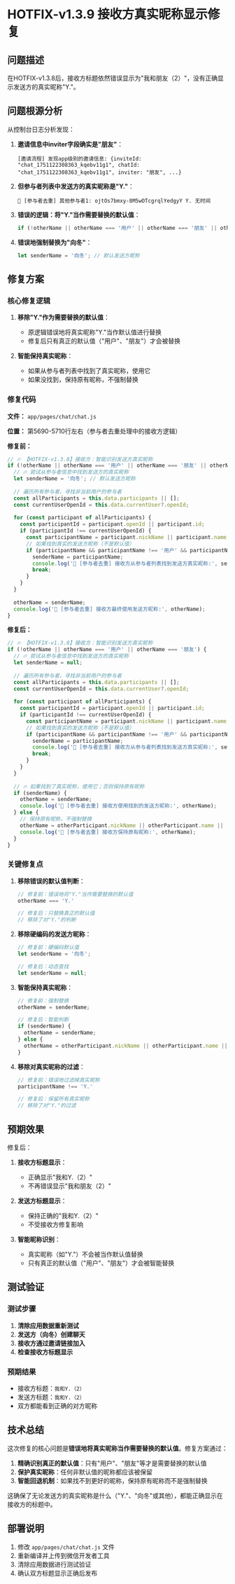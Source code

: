 # HOTFIX-v1.3.9 接收方真实昵称显示修复

## 问题描述

在HOTFIX-v1.3.8后，接收方标题依然错误显示为"我和朋友（2）"，没有正确显示发送方的真实昵称"Y."。

## 问题根源分析

从控制台日志分析发现：

1. **邀请信息中inviter字段确实是"朋友"**：
   ```
   [邀请流程] 发现app级别的邀请信息: {inviteId: "chat_1751122308363_kqebv11g1", chatId: "chat_1751122308363_kqebv11g1", inviter: "朋友", ...}
   ```

2. **但参与者列表中发送方的真实昵称是"Y."**：
   ```
   🔧 [参与者去重] 其他参与者1: ojtOs7bmxy-8M5wOTcgrqlYedgyY Y. 无时间
   ```

3. **错误的逻辑：将"Y."当作需要替换的默认值**：
   ```javascript
   if (!otherName || otherName === '用户' || otherName === '朋友' || otherName === 'Y.') {
   ```

4. **错误地强制替换为"向冬"**：
   ```javascript
   let senderName = '向冬'; // 默认发送方昵称
   ```

## 修复方案

### 核心修复逻辑

1. **移除"Y."作为需要替换的默认值**：
   - 原逻辑错误地将真实昵称"Y."当作默认值进行替换
   - 修复后只有真正的默认值（"用户"、"朋友"）才会被替换

2. **智能保持真实昵称**：
   - 如果从参与者列表中找到了真实昵称，使用它
   - 如果没找到，保持原有昵称，不强制替换

### 修复代码

**文件：** `app/pages/chat/chat.js`

**位置：** 第5690-5710行左右（参与者去重处理中的接收方逻辑）

**修复前：**
```javascript
// 🔥 【HOTFIX-v1.3.8】接收方：智能识别发送方真实昵称
if (!otherName || otherName === '用户' || otherName === '朋友' || otherName === 'Y.') {
  // 🔥 尝试从参与者信息中找到发送方的真实昵称
  let senderName = '向冬'; // 默认发送方昵称
  
  // 遍历所有参与者，寻找非当前用户的参与者
  const allParticipants = this.data.participants || [];
  const currentUserOpenId = this.data.currentUser?.openId;
  
  for (const participant of allParticipants) {
    const participantId = participant.openId || participant.id;
    if (participantId !== currentUserOpenId) {
      const participantName = participant.nickName || participant.name;
      // 如果找到真实的发送方昵称（不是默认值）
      if (participantName && participantName !== '用户' && participantName !== '朋友' && participantName !== 'Y.') {
        senderName = participantName;
        console.log('🔧 [参与者去重] 接收方从参与者列表找到发送方真实昵称:', senderName);
        break;
      }
    }
  }
  
  otherName = senderName;
  console.log('🔧 [参与者去重] 接收方最终使用发送方昵称:', otherName);
}
```

**修复后：**
```javascript
// 🔥 【HOTFIX-v1.3.8】接收方：智能识别发送方真实昵称
if (!otherName || otherName === '用户' || otherName === '朋友') {
  // 🔥 尝试从参与者信息中找到发送方的真实昵称
  let senderName = null;
  
  // 遍历所有参与者，寻找非当前用户的参与者
  const allParticipants = this.data.participants || [];
  const currentUserOpenId = this.data.currentUser?.openId;
  
  for (const participant of allParticipants) {
    const participantId = participant.openId || participant.id;
    if (participantId !== currentUserOpenId) {
      const participantName = participant.nickName || participant.name;
      // 如果找到真实的发送方昵称（不是默认值）
      if (participantName && participantName !== '用户' && participantName !== '朋友') {
        senderName = participantName;
        console.log('🔧 [参与者去重] 接收方从参与者列表找到发送方真实昵称:', senderName);
        break;
      }
    }
  }
  
  // 🔥 如果找到了真实昵称，使用它；否则保持原有昵称
  if (senderName) {
    otherName = senderName;
    console.log('🔧 [参与者去重] 接收方使用找到的发送方昵称:', otherName);
  } else {
    // 保持原有昵称，不强制替换
    otherName = otherParticipant.nickName || otherParticipant.name || '好友';
    console.log('🔧 [参与者去重] 接收方保持原有昵称:', otherName);
  }
}
```

### 关键修复点

1. **移除错误的默认值判断**：
   ```javascript
   // 修复前：错误地将"Y."当作需要替换的默认值
   otherName === 'Y.'
   
   // 修复后：只替换真正的默认值
   // 移除了对"Y."的判断
   ```

2. **移除硬编码的发送方昵称**：
   ```javascript
   // 修复前：硬编码默认值
   let senderName = '向冬';
   
   // 修复后：动态查找
   let senderName = null;
   ```

3. **智能保持真实昵称**：
   ```javascript
   // 修复前：强制替换
   otherName = senderName;
   
   // 修复后：智能判断
   if (senderName) {
     otherName = senderName;
   } else {
     otherName = otherParticipant.nickName || otherParticipant.name || '好友';
   }
   ```

4. **移除对真实昵称的过滤**：
   ```javascript
   // 修复前：错误地过滤掉真实昵称
   participantName !== 'Y.'
   
   // 修复后：保留所有真实昵称
   // 移除了对"Y."的过滤
   ```

## 预期效果

修复后：

1. **接收方标题显示**：
   - 正确显示"我和Y.（2）"
   - 不再错误显示"我和朋友（2）"

2. **发送方标题显示**：
   - 保持正确的"我和Y.（2）"
   - 不受接收方修复影响

3. **智能昵称识别**：
   - 真实昵称（如"Y."）不会被当作默认值替换
   - 只有真正的默认值（"用户"、"朋友"）才会被智能替换

## 测试验证

### 测试步骤

1. **清除应用数据重新测试**
2. **发送方（向冬）创建聊天**
3. **接收方通过邀请链接加入**
4. **检查接收方标题显示**

### 预期结果

- 接收方标题：`我和Y.（2）`
- 发送方标题：`我和Y.（2）`
- 双方都能看到正确的对方昵称

## 技术总结

这次修复的核心问题是**错误地将真实昵称当作需要替换的默认值**。修复方案通过：

1. **精确识别真正的默认值**：只有"用户"、"朋友"等才是需要替换的默认值
2. **保护真实昵称**：任何非默认值的昵称都应该被保留
3. **智能回退机制**：如果找不到更好的昵称，保持原有昵称而不是强制替换

这确保了无论发送方的真实昵称是什么（"Y."、"向冬"或其他），都能正确显示在接收方的标题中。

## 部署说明

1. 修改 `app/pages/chat/chat.js` 文件
2. 重新编译并上传到微信开发者工具
3. 清除应用数据进行测试验证
4. 确认双方标题显示正确后发布 